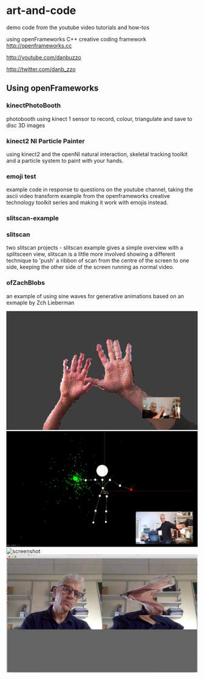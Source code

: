 # art-and-code
demo code from the youtube video tutorials and how-tos

using openFrameworks C++ creative coding framework
 http://openframeworks.cc 

 http://youtube.com/danbuzzo

 http://twitter.com/danb_zzo

 ## Using openFrameworks

### kinectPhotoBooth
photobooth using kinect 1 sensor to record, colour, triangulate and save to disc 3D images

### kinect2 NI Particle Painter
using kinect2 and the openNI natural interaction, skeletal tracking toolkit and a particle system to paint with your hands.

### emoji test 
example code in response to questions on the youtube channel, taking the ascii video transform example from the openframeworks creative technology toolkit series and making it work with emojis instead.  

### slitscan-example
### slitscan

two slitscan projects - slitscan example gives a simple overview with a splitsceen view, slitscan is a little more involved showing a different technique to 'push' a ribbon of scan from the centre of the screen to one side, keeping the other side of the screen running as normal video.

### ofZachBlobs

an example of using sine waves for generative animations based on an exmaple by Zch Lieberman 

![screenshot](kinectPhotoBooth/screenshot-kinectphotobooth.png)
![screenshot](kinect2-NI-ParticlePainter/screenshot-kinect2-particle-painter.png)
![screenshot](emojiTest/screenshot-emojitest.png)
![screenshot](slitscan-example/slitscan-example-screenshot.png)

